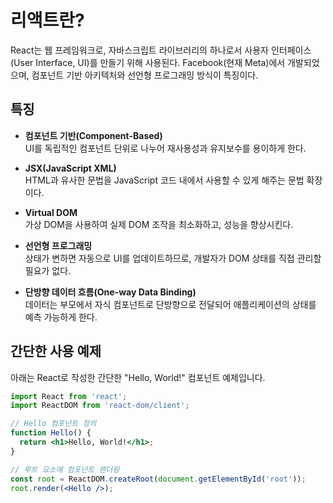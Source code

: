 # 리액트란?

React는 웹 프레임워크로, 자바스크립트 라이브러리의 하나로서 사용자 인터페이스(User Interface, UI)를 만들기 위해 사용된다. Facebook(현재 Meta)에서 개발되었으며, 컴포넌트 기반 아키텍처와 선언형 프로그래밍 방식이 특징이다.

## 특징

- **컴포넌트 기반(Component-Based)**  
  UI를 독립적인 컴포넌트 단위로 나누어 재사용성과 유지보수를 용이하게 한다.

- **JSX(JavaScript XML)**  
  HTML과 유사한 문법을 JavaScript 코드 내에서 사용할 수 있게 해주는 문법 확장이다.

- **Virtual DOM**  
  가상 DOM을 사용하여 실제 DOM 조작을 최소화하고, 성능을 향상시킨다.

- **선언형 프로그래밍**  
  상태가 변하면 자동으로 UI를 업데이트하므로, 개발자가 DOM 상태를 직접 관리할 필요가 없다.

- **단방향 데이터 흐름(One-way Data Binding)**  
  데이터는 부모에서 자식 컴포넌트로 단방향으로 전달되어 애플리케이션의 상태를 예측 가능하게 한다.

## 간단한 사용 예제

아래는 React로 작성한 간단한 "Hello, World!" 컴포넌트 예제입니다.

```jsx
import React from 'react';
import ReactDOM from 'react-dom/client';

// Hello 컴포넌트 정의
function Hello() {
  return <h1>Hello, World!</h1>;
}

// 루트 요소에 컴포넌트 렌더링
const root = ReactDOM.createRoot(document.getElementById('root'));
root.render(<Hello />);
